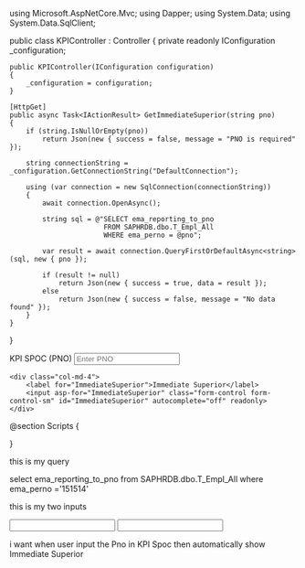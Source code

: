 using Microsoft.AspNetCore.Mvc;
using Dapper;
using System.Data;
using System.Data.SqlClient;

public class KPIController : Controller
{
    private readonly IConfiguration _configuration;

    public KPIController(IConfiguration configuration)
    {
        _configuration = configuration;
    }

    [HttpGet]
    public async Task<IActionResult> GetImmediateSuperior(string pno)
    {
        if (string.IsNullOrEmpty(pno))
            return Json(new { success = false, message = "PNO is required" });

        string connectionString = _configuration.GetConnectionString("DefaultConnection");

        using (var connection = new SqlConnection(connectionString))
        {
            await connection.OpenAsync();

            string sql = @"SELECT ema_reporting_to_pno 
                           FROM SAPHRDB.dbo.T_Empl_All 
                           WHERE ema_perno = @pno";

            var result = await connection.QueryFirstOrDefaultAsync<string>(sql, new { pno });

            if (result != null)
                return Json(new { success = true, data = result });
            else
                return Json(new { success = false, message = "No data found" });
        }
    }
}

<div class="row g-2">
    <div class="col-md-4">
        <label for="KPISPOC">KPI SPOC (PNO)</label>
        <input asp-for="KPISPOC" class="form-control form-control-sm" id="KPISPOC" autocomplete="off" placeholder="Enter PNO">
    </div>

    <div class="col-md-4">
        <label for="ImmediateSuperior">Immediate Superior</label>
        <input asp-for="ImmediateSuperior" class="form-control form-control-sm" id="ImmediateSuperior" autocomplete="off" readonly>
    </div>
</div>

@section Scripts {
<script>
    $(document).ready(function () {
        $("#KPISPOC").on("change", function () {
            var pno = $(this).val().trim();

            if (pno === "") {
                $("#ImmediateSuperior").val("");
                return;
            }

            $.ajax({
                url: '/KPI/GetImmediateSuperior',
                type: 'GET',
                data: { pno: pno },
                success: function (response) {
                    if (response.success && response.data) {
                        $("#ImmediateSuperior").val(response.data);
                    } else {
                        $("#ImmediateSuperior").val("");
                        alert(response.message || "No record found");
                    }
                },
                error: function () {
                    alert("Error connecting to server");
                }
            });
        });
    });
</script>
}





this is my query 

select ema_reporting_to_pno from SAPHRDB.dbo.T_Empl_All where ema_perno ='151514'

this is my two inputs 
 
<input asp-for="KPISPOC" class="form-control form-control-sm" id="KPISPOC" autocomplete="off">

 <input asp-for="ImmediateSuperior" class="form-control form-control-sm" id="ImmediateSuperior" autocomplete="off">

i want when user input the Pno in KPI Spoc then automatically show Immediate Superior
